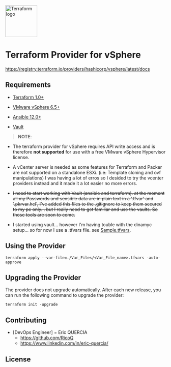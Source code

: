 <a href="https://terraform.io">
    <img src=".terraform.png" alt="Terraform logo" title="Terraform" align="center" height="100" />
</a>


# Terraform Provider for vSphere
https://registry.terraform.io/providers/hashicorp/vsphere/latest/docs


## Requirements

* [Terraform 1.0+](https://developer.hashicorp.com/terraform/tutorials/aws-get-started/install-cli)

* [VMware vSphere 6.5+](https://customerconnect.vmware.com/downloads/details?downloadGroup=VC65U3U&productId=614&rPId=102857)

* [Ansible 12.0+](https://docs.ansible.com/ansible/latest/installation_guide/intro_installation.html)

* [Vault](https://www.vaultproject.io/)
    
>**NOTE**: 
- The terraform provider for vSphere requires API write access and is therefore **not supported** for use with a free VMware vSphere Hypervisor license.

- A vCenter server is needed as some features for Terraform and Packer are not supported on a standalone ESXi. (i.e: Template cloning and ovf manipulations) I was having a lot of erros so I desided to try the vcenter providers instead and it made it a lot easier no more errors.

- ~~I need to start working with Vault (ansible and terraform). at the moment all my Passwords and sensible data are in plain text in a '.tfvar' and '.pkrvar.hcl', I've added this files to the .gitignore to keep them secured to my pc only... but I really need to get familiar and use the vaults. So those tools are soon to come.~~

- I started using vault... however I'm having touble with the dinamyc setup... so for now I use a .tfvars file. see [Sample.tfvars](./Var_Files/Sample.tfvars). 


## Using the Provider

```shell
terraform apply --var-file=./Var_Files/<Var_File_name>.tfvars -auto-approve
```

## Upgrading the Provider

The provider does not upgrade automatically. After each new release, you can run the following command to upgrade the provider:

```shell
terraform init -upgrade
```

## Contributing
* [DevOps Engineer] = Eric QUERCIA
    * https://github.com/RicoQ
    * https://www.linkedin.com/in/eric-quercia/

## License

